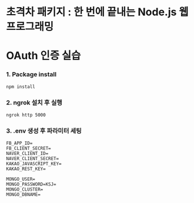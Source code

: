 # 초격차 패키지 : 한 번에 끝내는 Node.js 웹 프로그래밍
# OAuth 인증 실습

### 1. Package install
 ```
 npm install
 ```

### 2. ngrok 설치 후 실행
 ```
 ngrok http 5000
 ```

### 3. .env 생성 후 파라미터 세팅
 ```
 FB_APP_ID=
 FB_CLIENT_SECRET=
 NAVER_CLIENT_ID=
 NAVER_CLIENT_SECRET=
 KAKAO_JAVASCRIPT_KEY=
 KAKAO_REST_KEY=

 MONGO_USER=
 MONGO_PASSWORD=KSJ=
 MONGO_CLUSTER=
 MONGO_DBNAME=
 ```
